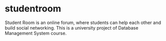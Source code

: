 # studentroom
 Student Room is an online forum, where students can help each other and build social networking. This is a university project of Database Management System course.

